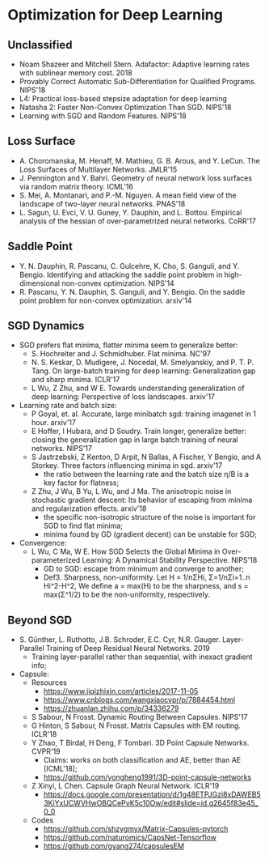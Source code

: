# Optimization for Deep Learning

## Unclassified
- Noam Shazeer and Mitchell Stern. Adafactor: Adaptive learning rates with sublinear memory cost. 2018
- Provably Correct Automatic Sub-Differentiation for Qualified Programs. NIPS'18
- L4: Practical loss-based stepsize adaptation for deep learning
- Natasha 2: Faster Non-Convex Optimization Than SGD. NIPS'18
- Learning with SGD and Random Features. NIPS'18

## Loss Surface
- A. Choromanska, M. Henaff, M. Mathieu, G. B. Arous, and Y. LeCun. The Loss Surfaces of Multilayer Networks. JMLR'15
- J. Pennington and Y. Bahri. Geometry of neural network loss surfaces via random matrix theory. ICML'16
- S. Mei, A. Montanari, and P.-M. Nguyen. A mean field view of the landscape of two-layer neural networks. PNAS'18
- L. Sagun, U. Evci, V. U. Guney, Y. Dauphin, and L. Bottou. Empirical analysis of the hessian of over-parametrized neural networks. CoRR'17

## Saddle Point
- Y. N. Dauphin, R. Pascanu, C. Gulcehre, K. Cho, S. Ganguli, and Y. Bengio. Identifying and attacking the saddle point problem in high-dimensional non-convex optimization. NIPS'14
- R. Pascanu, Y. N. Dauphin, S. Ganguli, and Y. Bengio. On the saddle point problem for non-convex optimization. arxiv'14

## SGD Dynamics
- SGD prefers flat minima, flatter minima seem to generalize  better:
	- S. Hochreiter and J. Schmidhuber. Flat minima. NC'97
	- N. S. Keskar, D. Mudigere, J. Nocedal, M. Smelyanskiy, and P. T. P. Tang. On large-batch training for deep learning: Generalization gap and sharp minima. ICLR'17
	- L Wu, Z Zhu, and W E. Towards understanding generalization of deep learning: Perspective of loss landscapes. arxiv'17
- Learning rate and batch size:
	- P Goyal, et. al. Accurate, large minibatch sgd: training imagenet in 1 hour. arxiv'17
	- E Hoffer, I Hubara, and D Soudry. Train longer, generalize better: closing the generalization gap in large batch training of neural networks. NIPS'17
	- S Jastrzebski, Z Kenton, D Arpit, N Ballas, A Fischer, Y Bengio, and A Storkey. Three factors influencing minima in sgd. arxiv'17
		- the ratio between the learning rate and the batch size η/B is a key factor for flatness;
	- Z Zhu, J Wu, B Yu, L Wu, and J Ma. The anisotropic noise in stochastic gradient descent: Its behavior of escaping from minima and regularization effects. arxiv'18
		- the specific non-isotropic structure of the noise is important for SGD to find flat minima;
		- minima found by GD (gradient decent) can be unstable for SGD;
- Convergence:
	- L Wu, C Ma, W E. How SGD Selects the Global Minima in Over-parameterized Learning: A Dynamical Stability Perspective. NIPS'18
		- GD to SGD: escape from minimum and converge to another;
		- Def3. Sharpness, non-uniformity. Let H = 1/nΣHi, Σ=1/nΣi=1..n Hi^2-H^2, We define a = max(H) to be the sharpness, and s = max(Σ^1/2) to be the non-uniformity, respectively.

## Beyond SGD
- S. Günther, L. Ruthotto, J.B. Schroder, E.C. Cyr, N.R. Gauger. Layer-Parallel Training of Deep Residual Neural Networks. 2019
	- Training layer-parallel rather than sequential, with inexact gradient info;
- Capsule:
	- Resources
		- https://www.jiqizhixin.com/articles/2017-11-05
		- https://www.cnblogs.com/wangxiaocvpr/p/7884454.html
		- https://zhuanlan.zhihu.com/p/34336279
	- S Sabour, N Frosst. Dynamic Routing Between Capsules. NIPS'17
	- G Hinton, S Sabour, N Frosst. Matrix Capsules with EM routing. ICLR'18
	- Y Zhao, T Birdal, H Deng, F Tombari. 3D Point Capsule Networks. CVPR'19
		- Claims: works on both classification and AE, better than AE [ICML'18];
		- https://github.com/yongheng1991/3D-point-capsule-networks
	- Z Xinyi, L Chen. Capsule Graph Neural Network. ICLR'19
		- https://docs.google.com/presentation/d/1g48ETPJGzi8xDAWEB53KiYxUCWVHwOBQCePvK5c10Ow/edit#slide=id.g2645f83e45_0_0
	- Codes
		- https://github.com/shzygmyx/Matrix-Capsules-pytorch
		- https://github.com/naturomics/CapsNet-Tensorflow
		- https://github.com/gyang274/capsulesEM